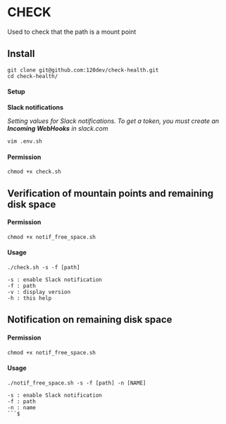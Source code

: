 CHECK
=====================
Used to check that the path is a mount point


## Install

```
git clone git@github.com:120dev/check-health.git
cd check-health/
```

#### Setup
**Slack notifications**

*Setting values for Slack notifications.
To get a token, you must create an **Incoming WebHooks** in slack.com*

```
vim .env.sh
```

#### Permission

```
chmod +x check.sh
```
## Verification of mountain points and remaining disk space

#### Permission
```
chmod +x notif_free_space.sh
```
#### Usage

```
./check.sh -s -f [path]

-s : enable Slack notification
-f : path
-v : display version
-h : this help
```

## Notification on remaining disk space

#### Permission

```
chmod +x notif_free_space.sh
```
#### Usage

```
./notif_free_space.sh -s -f [path] -n [NAME]

-s : enable Slack notification
-f : path
-n : name
```$
